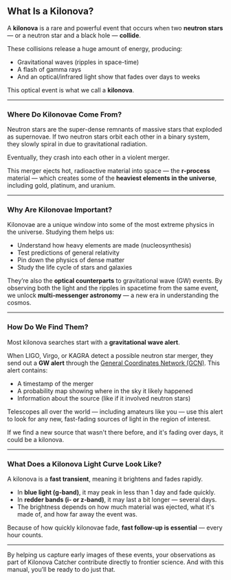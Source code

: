 ## What Is a Kilonova?

A **kilonova** is a rare and powerful event that occurs when two **neutron stars** — or a neutron star and a black hole — **collide**.

These collisions release a huge amount of energy, producing:
- Gravitational waves (ripples in space-time)
- A flash of gamma rays
- And an optical/infrared light show that fades over days to weeks

This optical event is what we call a **kilonova**.

---

### Where Do Kilonovae Come From?

Neutron stars are the super-dense remnants of massive stars that exploded as supernovae. If two neutron stars orbit each other in a binary system, they slowly spiral in due to gravitational radiation.

Eventually, they crash into each other in a violent merger.

This merger ejects hot, radioactive material into space — the **r-process** material — which creates some of the **heaviest elements in the universe**, including gold, platinum, and uranium.

---

### Why Are Kilonovae Important?

Kilonovae are a unique window into some of the most extreme physics in the universe. Studying them helps us:
- Understand how heavy elements are made (nucleosynthesis)
- Test predictions of general relativity
- Pin down the physics of dense matter
- Study the life cycle of stars and galaxies

They’re also the **optical counterparts** to gravitational wave (GW) events. By observing both the light and the ripples in spacetime from the same event, we unlock **multi-messenger astronomy** — a new era in understanding the cosmos.

---

### How Do We Find Them?

Most kilonova searches start with a **gravitational wave alert**.

When LIGO, Virgo, or KAGRA detect a possible neutron star merger, they send out a **GW alert** through the [General Coordinates Network (GCN)](https://gcn.nasa.gov/). This alert contains:
- A timestamp of the merger
- A probability map showing where in the sky it likely happened
- Information about the source (like if it involved neutron stars)

Telescopes all over the world — including amateurs like you — use this alert to look for any new, fast-fading sources of light in the region of interest.

If we find a new source that wasn't there before, and it's fading over days, it could be a kilonova.

---

### What Does a Kilonova Light Curve Look Like?

A kilonova is a **fast transient**, meaning it brightens and fades rapidly.

- In **blue light (g-band)**, it may peak in less than 1 day and fade quickly.
- In **redder bands (i- or z-band)**, it may last a bit longer — several days.
- The brightness depends on how much material was ejected, what it's made of, and how far away the event was.


Because of how quickly kilonovae fade, **fast follow-up is essential** — every hour counts.

---

By helping us capture early images of these events, your observations as part of Kilonova Catcher contribute directly to frontier science. And with this manual, you’ll be ready to do just that.


